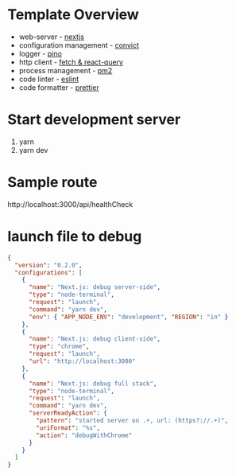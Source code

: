 # Template Overview

- web-server - [nextjs](https://nextjs.org/)
- configuration management - [convict](https://www.npmjs.com/package/convict)
- logger - [pino](https://github.com/pinojs/pino)
- http client - [fetch & react-query](https://react-query-v3.tanstack.com/)
- process management - [pm2](https://pm2.keymetrics.io/)
- code linter - [eslint](https://eslint.org/)
- code formatter - [prettier](https://prettier.io/)

# Start development server

1. yarn
2. yarn dev

# Sample route

http://localhost:3000/api/healthCheck

# launch file to debug

```json
{
  "version": "0.2.0",
  "configurations": [
    {
      "name": "Next.js: debug server-side",
      "type": "node-terminal",
      "request": "launch",
      "command": "yarn dev",
      "env": { "APP_NODE_ENV": "development", "REGION": "in" }
    },
    {
      "name": "Next.js: debug client-side",
      "type": "chrome",
      "request": "launch",
      "url": "http://localhost:3000"
    },
    {
      "name": "Next.js: debug full stack",
      "type": "node-terminal",
      "request": "launch",
      "command": "yarn dev",
      "serverReadyAction": {
        "pattern": "started server on .+, url: (https?://.+)",
        "uriFormat": "%s",
        "action": "debugWithChrome"
      }
    }
  ]
}
```

